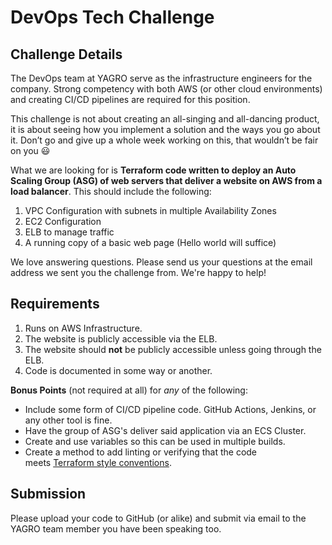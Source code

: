 # DevOps Tech Challenge

## **Challenge Details**

The DevOps team at YAGRO serve as the infrastructure engineers for the company. Strong competency with both AWS (or other cloud environments) and creating CI/CD pipelines are required for this position.

This challenge is not about creating an all-singing and all-dancing product, it is about seeing how you implement a solution and the ways you go about it. Don’t go and give up a whole week working on this, that wouldn’t be fair on you 😃

What we are looking for is **Terraform code written to deploy an Auto Scaling Group (ASG) of web servers that deliver a website on AWS from a load balancer**. This should include the following:

1. VPC Configuration with subnets in multiple Availability Zones
2. EC2 Configuration
3. ELB to manage traffic
4. A running copy of a basic web page (Hello world will suffice) 

We love answering questions. Please send us your questions at the email address we sent you the challenge from. We're happy to help!

## **Requirements**

1. Runs on AWS Infrastructure.
2. The website is publicly accessible via the ELB.
3. The website should **not** be publicly accessible unless going through the ELB.
4. Code is documented in some way or another.

**Bonus Points** (not required at all) for *any* of the following:

- Include some form of CI/CD pipeline code. GitHub Actions, Jenkins, or any other tool is fine.
- Have the group of ASG's deliver said application via an ECS Cluster.
- Create and use variables so this can be used in multiple builds.
- Create a method to add linting or verifying that the code meets [Terraform style conventions](https://www.terraform.io/docs/language/syntax/style.html).

## **Submission**

Please upload your code to GitHub (or alike) and submit via email to the YAGRO team member you have been speaking too.
